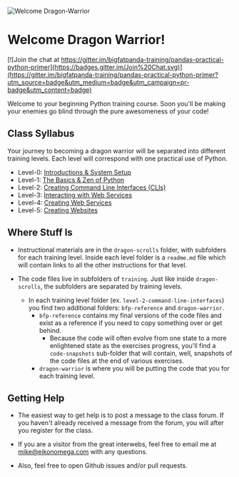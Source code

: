 ![Welcome Dragon-Warrior](http://i.ytimg.com/vi/bhJ1rXVGAv0/maxresdefault.jpg)
# Welcome Dragon Warrior!

[![Join the chat at https://gitter.im/bigfatpanda-training/pandas-practical-python-primer](https://badges.gitter.im/Join%20Chat.svg)](https://gitter.im/bigfatpanda-training/pandas-practical-python-primer?utm_source=badge&utm_medium=badge&utm_campaign=pr-badge&utm_content=badge)

Welcome to your beginning Python training course.  Soon you'll be making
your enemies go blind through the pure awesomeness of your code!


## Class Syllabus
Your journey to becoming a dragon warrior will be separated into different 
training levels.  Each level will correspond with one practical use of Python.

* Level-0: [Introductions & System Setup](dragon-scrolls/level-0/readme.md)
* Level-1: [The Basics & Zen of Python](dragon-scrolls/level-1/readme.md)
* Level-2: [Creating Command Line Interfaces (CLIs)](dragon-scrolls/level-2/readme.md)
* Level-3: [Interacting with Web Services](dragon-scrolls/level-3/readme.md)
* Level-4: [Creating Web Services](dragon-scrolls/level-4/readme.md)
* Level-5: [Creating Websites](dragon-scrolls/level-5/readme.md)

## Where Stuff Is
* Instructional materials are in the `dragon-scrolls` folder, with subfolders 
for each training level.  Inside each level folder is a `readme.md` file which 
will contain links to all the other instructions for that level.

* The code files live in subfolders of `training`.  Just like inside 
`dragon-scrolls`, the subfolders are separated by training levels.
    * In each training level folder (ex. `level-2-command-line-interfaces`)
    you find two additional folders: `bfp-reference` and `dragon-warrior`.
        * `bfp-reference` contains my final versions of the code files and exist
        as a reference if you need to copy something over or get behind.
            * Because the code will often evolve from one state to 
            a more enlightened state as the exercises progress, you'll find
            a `code-snapshots` sub-folder that will contain, well, snapshots of 
            the code files at the end of various exercises.  
        * `dragon-warrior` is where you will be putting the code that you 
        for each training level.
        
## Getting Help
* The easiest way to get help is to post a message to the class forum.  If 
you haven't already received a message from the forum, you will after you 
register for the class.

* If you are a visitor from the great interwebs, feel free to email me
at mike@eikonomega.com with any questions.

* Also, feel free to open Github issues and/or pull requests.
